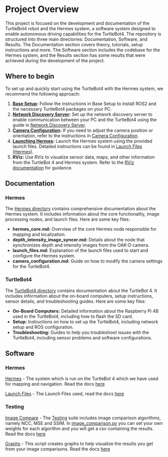 # Project Overview

This project is focused on the development and documentation of the TurtleBot4 robot and the Hermes system, a software system designed to enable autonomous driving capabilities for the TurtleBot4. The repository is structured into three main directories: Documentation, Software, and Results. The Documentation section covers theory, tutorials, setup instructions and more. The Software section includes the codebase for the Hermes system, and the Results section has some results that were achieved during the development of the project. 

## Where to begin

To set up and quickly start using the TurtleBot4 with the Hermes system, we recommend the following approach:

1.  **[Base Setup](/Documentation/TurtleBot4/Setup/Base-Setup.md):** Follow the instructions in Base Setup to install ROS2 and the necessary TurtleBot4 packages on your PC.
2.  **[Network Discovery Server](/Documentation/TurtleBot4/Setup/Network-Discovery-Server.md):** Set up the network discovery server to enable communication between your PC and the TurtleBot4 using the guide in [Network Discovery Server](/Documentation/TurtleBot4/Setup/Network-Discovery-Server.md).
3.  **[Camera Configuration](/Documentation/Hermes/camera_configuration.md):** If you need to adjust the camera position or orientation, refer to the instructions in [Camera Configuration](/Documentation/Hermes/camera_configuration.md).
4.  **[Launching Hermes](/Documentation/Hermes/launch_files.md):** Launch the Hermes system using the provided launch files. Detailed instructions can be found in [Launch Files (Hermes)](/Documentation/Hermes/launch_files.md).
5.  **RViz:** Use RViz to visualize sensor data, maps, and other information from the TurtleBot 4 and Hermes system. Refer to the [RViz documentation](/Documentation/Software/RViz.md) for guidance.

## Documentation

### Hermes

The [Hermes directory](/Documentation/Hermes/) contains comprehensive documentation about the Hermes system. It includes information about the core functionality, image processing nodes, and launch files. Here are some key files:

-   **hermes\_core.md:** Overview of the core Hermes node responsible for mapping and localization.
-   **depth\_intensity\_image\_syncer.md:** Details about the node that synchronizes depth and intensity images from the OAK-D camera.
-   **launch\_files.md:** Explanation of the launch files used to start and configure the Hermes system.
-   **camera\_configuration.md:** Guide on how to modify the camera settings for the TurtleBot4.

### TurtleBot4

The [TurtleBot4 directory](/Documentation/TurtleBot4/) contains documentation about the TurtleBot 4. It includes information about the on-board computers, setup instructions, sensor details, and troubleshooting guides. Here are some key files:

-   **On-Board Computers:** Detailed information about the Raspberry Pi 4B used in the TurtleBot4, including how to flash the SD card.
-   **Setup:** Instructions on how to set up the TurtleBot4, including network setup and ROS configuration.
-   **Troubleshooting:** Guides to help you troubleshoot issues with the TurtleBot4, including sensor problems and software configurations.

## Software

### Hermes 

[Hermes](/Software/TurtleBot4/hermes/) - The system which is run on the TurtleBot 4 which we have used for mapping and navigation. Read the docs [here](/Documentation/Hermes/hermes_core.md)  

[Launch Files](/Software/TurtleBot4/hermes/launch/) - The Launch Files used, read the docs [here](/Documentation/Hermes/launch_files.md)

### Testing

[Image Compare](/Software/Testing/Image-Compare/image_comparison.py) - The [Testing](/Software/Testing/Image-Compare/) suite includes image comparison algorithms, namely NCC, MSE and SSIM. In [image_comparison.py](/Software/Testing/Image-Compare/image_comparison.py) you can set your own weights for each algorithm and you will get a csv containing the results. Read the docs [here](/Documentation/Hermes/image_comparisons.md)

[Graphs](/Software/Testing/make_graphs.py) - This script creates graphs to help visualize the results you get from your image comparisons. Read the docs [here](/Documentation/Hermes/image_comparisons.md)

